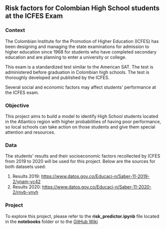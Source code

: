 ## Risk factors for Colombian High School students at the ICFES Exam

### Context
The Colombian Institute for the Promotion of Higher Education (ICFES) has been designing and managing the state examinations for admission to higher education since 1968 for students who have completed secondary education and are planning to enter a university or college.

This exam is a standardized test similar to the American SAT. The test is administered before graduation in Colombian high schools. The test is thoroughly developed and published by the ICFES.

Several social and economic factors may affect students' performance at the ICFES exam.

### Objective
This project aims to build a model to identify High School students located in the Atlantico region with higher probabilities of having poor performance, so local schools can take action on those students and give them special attention and resources.

### Data
The students' results and their socioeconomic factors recollected by ICFES from 2019 to 2020 will be used for this project.
Below are the sources for both datasets used:
1. Results 2019: https://www.datos.gov.co/Educaci-n/Saber-11-2019-2/ynam-yc42
2. Results 2020: https://www.datos.gov.co/Educaci-n/Saber-11-2020-2/rnvb-vnyh

### Project
To explore this project, please refer to the **risk_predictor.ipynb** file located in the **notebooks** folder or to the  [GitHub Wiki](https://github.com/ricardo8aib/ICFES-risk-factors/wiki)
